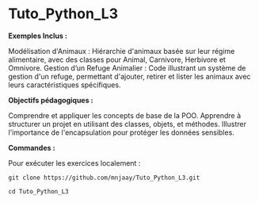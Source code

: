 ﻿# Tuto_Python_L3
**Exemples Inclus :**

Modélisation d'Animaux : Hiérarchie d'animaux basée sur leur régime alimentaire, avec des classes pour Animal, Carnivore, Herbivore et Omnivore.
Gestion d’un Refuge Animalier : Code illustrant un système de gestion d'un refuge, permettant d'ajouter, retirer et lister les animaux avec leurs caractéristiques spécifiques.

**Objectifs pédagogiques :**

Comprendre et appliquer les concepts de base de la POO.
Apprendre à structurer un projet en utilisant des classes, objets, et méthodes.
Illustrer l'importance de l'encapsulation pour protéger les données sensibles.

**Commandes :**

Pour exécuter les exercices localement :

```git clone https://github.com/mnjaay/Tuto_Python_L3.git ```

```cd Tuto_Python_L3```


